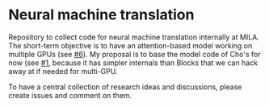 # Neural machine translation

Repository to collect code for neural machine translation internally at MILA. The short-term objective is to have an attention-based model working on multiple GPUs (see [#6](https://github.com/bartvm/nmt/issues/6)). My proposal is to base the model code of Cho's for now (see [#1](https://github.com/bartvm/nmt/issues/1), because it has simpler internals than Blocks that we can hack away at if needed for multi-GPU.

To have a central collection of research ideas and discussions, please create issues and comment on them.
